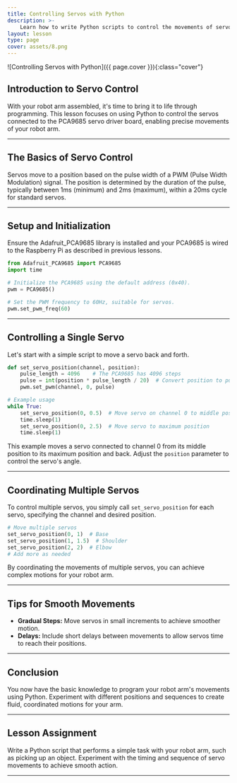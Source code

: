 ```yaml
---
title: Controlling Servos with Python
description: >-
    Learn how to write Python scripts to control the movements of servos on your robot arm using the Raspberry Pi and PCA9685.
layout: lesson
type: page
cover: assets/8.png
---
```


![Controlling Servos with Python]({{ page.cover }}){:class="cover"}

## Introduction to Servo Control

With your robot arm assembled, it's time to bring it to life through programming. This lesson focuses on using Python to control the servos connected to the PCA9685 servo driver board, enabling precise movements of your robot arm.

---

## The Basics of Servo Control

Servos move to a position based on the pulse width of a PWM (Pulse Width Modulation) signal. The position is determined by the duration of the pulse, typically between 1ms (minimum) and 2ms (maximum), within a 20ms cycle for standard servos.

---

## Setup and Initialization

Ensure the Adafruit_PCA9685 library is installed and your PCA9685 is wired to the Raspberry Pi as described in previous lessons.

```python
from Adafruit_PCA9685 import PCA9685
import time

# Initialize the PCA9685 using the default address (0x40).
pwm = PCA9685()

# Set the PWM frequency to 60Hz, suitable for servos.
pwm.set_pwm_freq(60)
```

---

## Controlling a Single Servo

Let's start with a simple script to move a servo back and forth.

```python
def set_servo_position(channel, position):
    pulse_length = 4096    # The PCA9685 has 4096 steps
    pulse = int(position * pulse_length / 20)  # Convert position to pulse
    pwm.set_pwm(channel, 0, pulse)

# Example usage
while True:
    set_servo_position(0, 0.5)  # Move servo on channel 0 to middle position
    time.sleep(1)
    set_servo_position(0, 2.5)  # Move servo to maximum position
    time.sleep(1)
```

This example moves a servo connected to channel 0 from its middle position to its maximum position and back. Adjust the `position` parameter to control the servo's angle.

---

## Coordinating Multiple Servos

To control multiple servos, you simply call `set_servo_position` for each servo, specifying the channel and desired position.

```python
# Move multiple servos
set_servo_position(0, 1)  # Base
set_servo_position(1, 1.5)  # Shoulder
set_servo_position(2, 2)  # Elbow
# Add more as needed
```

By coordinating the movements of multiple servos, you can achieve complex motions for your robot arm.

---

## Tips for Smooth Movements

- **Gradual Steps:** Move servos in small increments to achieve smoother motion.
- **Delays:** Include short delays between movements to allow servos time to reach their positions.

---

## Conclusion

You now have the basic knowledge to program your robot arm's movements using Python. Experiment with different positions and sequences to create fluid, coordinated motions for your arm.

---

## Lesson Assignment

Write a Python script that performs a simple task with your robot arm, such as picking up an object. Experiment with the timing and sequence of servo movements to achieve smooth action.

---
